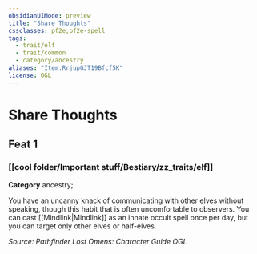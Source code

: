 ```yaml
---
obsidianUIMode: preview
title: "Share Thoughts"
cssclasses: pf2e,pf2e-spell
tags:
  - trait/elf
  - trait/common
  - category/ancestry
aliases: "Item.RrjupGJT19Bfcf5K"
license: OGL
---
```

# Share Thoughts
## Feat 1
### [[cool folder/Important stuff/Bestiary/zz_traits/elf]]

**Category** ancestry; 




You have an uncanny knack of communicating with other elves without speaking, though this habit that is often uncomfortable to observers. You can cast [[Mindlink|Mindlink]] as an innate occult spell once per day, but you can target only other elves or half-elves.

*Source: Pathfinder Lost Omens: Character Guide*
*OGL*